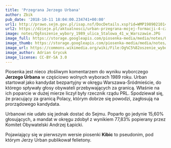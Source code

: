 ```yaml
---
title: 'Przegrana Jerzego Urbana'
author: Zbik
pub_date: '2018-10-11 18:04:00.234741+00:00'
url1: http://prawo.sejm.gov.pl/isap.nsf/DocDetails.xsp?id=WMP19890210149
url2: https://dzieje.pl/aktualnosci/urban-przegrana-mojej-formacji-4-czerwca-89-byla-korzystna-dla-polski
image: notes/Ogłoszenie_wybory_1989_ulica_Stalowa_41_w_Warszawie.JPG
image_full: https://storage.googleapis.com/piosenka-media/media/notes/Ogłoszenie_wybory_1989_ulica_Stalowa_41_w_Warszawie.JPG
image_thumb: https://storage.googleapis.com/piosenka-media/media/notes/Og%C5%82oszenie_wybory_1989_ulica_Stalowa_41_w_Warszawie.JPG.0x300_q85_upscale.jpg
image_url: https://commons.wikimedia.org/wiki/File:Og%C5%82oszenie_wybory_1989_ulica_Stalowa_41_w_Warszawie.JPG
image_author: Adrian Grycuk
image_license: CC-BY-SA 3.0
---
```


Piosenka jest nieco złośliwym komentarzem do wyniku wyborczego **Jerzego Urbana** w częściowo wolnych wyborach 1989 roku. Urban startował jako kandydat bezpartyjny w okręgu Warszawa\-Śródmieście, do którego spływały głosy obywateli przebywających za granicą. Właśnie na ich poparcie w dużej mierze liczył były rzecznik rządu PRL. Spodziewał się, że pracujący za granicą Polacy, którym dobrze się powodzi, zagłosują na prorządowego kandydata.

Urbanowi nie udało się jednak dostać do Sejmu. Poparło go jedynie 15,60% głosujących, a mandat w okręgu zdobył z wynikiem 77,83% popierany przez Komitet Obywatelski Andrzej Łapicki.

Pojawiający się w pierwszym wersie piosenki **Kibic** to pseudonim, pod którym Jerzy Urban publikował felietony.